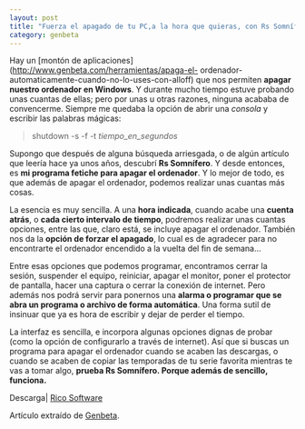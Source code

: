 ```yaml
---
layout: post
title: "Fuerza el apagado de tu PC,a la hora que quieras, con Rs Somnífero"
category: genbeta
---
```




Hay un [montón de aplicaciones](http://www.genbeta.com/herramientas/apaga-el-
ordenador-automaticamente-cuando-no-lo-uses-con-alloff) que nos permiten
**apagar nuestro ordenador en Windows**. Y durante mucho tiempo estuve
probando unas cuantas de ellas; pero por unas u otras razones, ninguna acababa
de convencerme. Siempre me quedaba la opción de abrir una _consola_ y escribir
las palabras mágicas:

> shutdown -s -f -t _tiempo_en_segundos_

Supongo que después de alguna búsqueda arriesgada, o de algún artículo que
leería hace ya unos años, descubrí **Rs Somnífero**. Y desde entonces, es **mi
programa fetiche para apagar el ordenador**. Y lo mejor de todo, es que además
de apagar el ordenador, podemos realizar unas cuantas más cosas.  
  
La esencia es muy sencilla. A una **hora indicada**, cuando acabe una **cuenta
atrás**, o **cada cierto intervalo de tiempo**, podremos realizar unas cuantas
opciones, entre las que, claro está, se incluye apagar el ordenador. También
nos da la **opción de forzar el apagado**, lo cual es de agradecer para no
encontrarte el ordenador encendido a la vuelta del fin de semana…

Entre esas opciones que podemos programar, encontramos cerrar la sesión,
suspender el equipo, reiniciar, apagar el monitor, poner el protector de
pantalla, hacer una captura o cerrar la conexión de internet. Pero además nos
podrá servir para ponernos una **alarma o programar que se abra un programa o
archivo de forma automática**. Una forma sutil de insinuar que ya es hora de
escribir y dejar de perder el tiempo.

La interfaz es sencilla, e incorpora algunas opciones dignas de probar (como
la opción de configurarlo a través de internet). Así que si buscas un programa
para apagar el ordenador cuando se acaben las descargas, o cuando se acaben de
copiar las temporadas de tu serie favorita mientras te vas a tomar algo,
**prueba Rs Somnífero. Porque además de sencillo, funciona.**

Descarga| [Rico
Software](http://www.ricosoftware.net/es/index.php?pag=programas.php)

Artículo extraído de [Genbeta](http://www.genbeta.com).